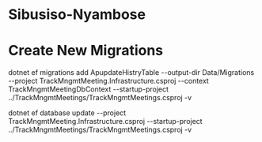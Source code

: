 # Sibusiso-Nyambose

# Create New Migrations
 dotnet ef migrations add ApupdateHistryTable --output-dir Data/Migrations --project TrackMngmtMeeting.Infrastructure.csproj --context TrackMngmtMeetingDbContext --startup-project ../TrackMngmtMeetings/TrackMngmtMeetings.csproj -v

dotnet ef database update --project TrackMngmtMeeting.Infrastructure.csproj --startup-project ../TrackMngmtMeetings/TrackMngmtMeetings.csproj -v
 
